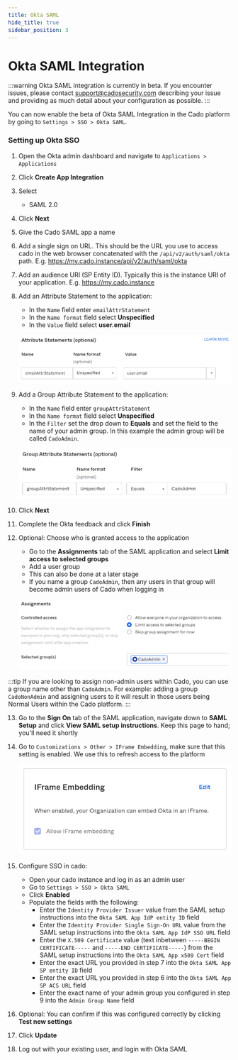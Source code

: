 ```yaml
---
title: Okta SAML
hide_title: true
sidebar_position: 3
---
```


# Okta SAML Integration

:::warning
Okta SAML integration is currently in beta.  If you encounter issues, please contact support@cadosecurity.com describing your issue and providing as much detail about your configuration as possible.
:::

You can now enable the beta of Okta SAML Integration in the Cado platform by going to `Settings > SSO > Okta SAML`.

### Setting up Okta SSO
1. Open the Okta admin dashboard and navigate to `Applications > Applications`
2. Click **Create App Integration**
3. Select
	- SAML 2.0
4. Click **Next**
5. Give the Cado SAML app a name
6. Add a single sign on URL. This should be the URL you use to access cado in the web browser concatenated with the `/api/v2/auth/saml/okta` path. E.g. https://my.cado.instance/api/v2/auth/saml/okta
7. Add an audience URI (SP Entity ID). Typically this is the instance URI of your application. E.g. https://my.cado.instance
8. Add an Attribute Statement to the application:
	- In the `Name` field enter `emailAttrStatement`
	- In the `Name format` field select **Unspecified**
    - In the `Value` field select **user.email**

	![Okta Attribute Statement](/img/okta-attribute-statement.png)

9. Add a Group Attribute Statement to the application:
	- In the `Name` field enter `groupAttrStatement`
	- In the `Name format` field select **Unspecified**
    - In the `Filter` set the drop down to **Equals** and set the field to the name of your admin group. In this example the admin group will be called `CadoAdmin`.

	![Okta Group Attribute Statement](/img/okta-group-attribute-statement.png)

10. Click **Next**
11. Complete the Okta feedback and click **Finish**
12. Optional: Choose who is granted access to the application
	- Go to the  **Assignments** tab of the SAML application and select **Limit access to selected groups**
	- Add a user group
	- This can also be done at a later stage
	- If you name a group `CadoAdmin`, then any users in that group will become admin users of Cado when logging in

	![Okta Assignments](/img/okta-assignments.png)

:::tip
If you are looking to assign non-admin users within Cado, you can use a group name other than `CadoAdmin`.  For example: adding a group `CadoNonAdmin` and assigning users to it will result in those users being Normal Users within the Cado platform.
:::

13. Go to the **Sign On** tab of the SAML application, navigate down to **SAML Setup** and click **View SAML setup instructions**. Keep this page to hand; you'll need it shortly
14. Go to `Customizations > Other > IFrame Embedding`, make sure that this setting is enabled. We use this to refresh access to the platform

	![Okta IFrame Embedding](/img/okta-iframe-embedding.png)

15. Configure SSO in cado:
	- Open your cado instance and log in as an admin user
	- Go to `Settings > SSO > Okta SAML`
	- Click **Enabled**
    - Populate the fields with the following:
        - Enter the `Identity Provider Issuer` value from the SAML setup instructions into the `Okta SAML App IdP entity ID` field
        - Enter the `Identity Provider Single Sign-On URL` value from the SAML setup instructions into the `Okta SAML App IdP SSO URL` field
        - Enter the `X.509 Certificate` value (text inbetween `-----BEGIN CERTIFICATE-----` and `-----END CERTIFICATE-----`) from the SAML setup instructions into the `Okta SAML App x509 Cert` field
        - Enter the exact URL you provided in step 7 into the `Okta SAML App SP entity ID` field
        - Enter the exact URL you provided in step 6 into the `Okta SAML App SP ACS URL` field
        - Enter the exact name of your admin group you configured in step 9 into the `Admin Group Name` field
16. Optional: You can confirm if this was configured correctly by clicking **Test new settings**
17. Click **Update**
18. Log out with your existing user, and login with Okta SAML
